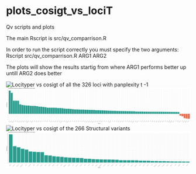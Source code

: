 # plots_cosigt_vs_lociT
Qv scripts and plots

The main Rscript is src/qv_comparrison.R 

In order to run the script correctly you must specify the two arguments: Rscript src/qv_comparrison.R ARG1 ARG2

The plots will show the results startig from where ARG1 performs better up untill ARG2 does better

![Locityper vs cosigt of all the 326 loci with panplexity t -1](plots/326_comparrison_presentation.png)
![Locityper vs cosigt of all the 326 loci showing only the regions on wich there is a difference of QV. On the left locityper does better, on the right cosigt](plots/326_qv_difference.png)
![Locityper vs cosigt of the 266 Structural variants](plots/266_comparrison_presentation.png)
![SV showing the regions on wich there is a difference of QV](plots/266_qv_difference.png)

